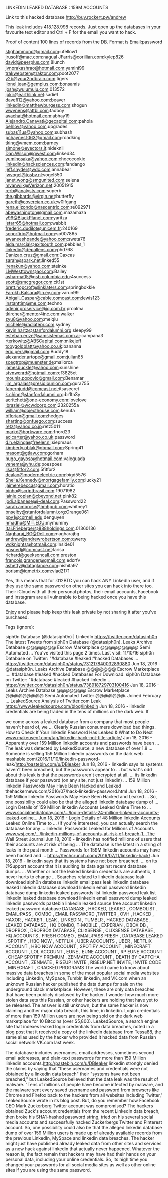 LINKEDIN LEAKED DATABASE : 159M ACCOUNTS

Link to this hacked database http://buy.rockert.pw/andrew



This leak includes	418.128.998 records.
Just open up the databases in your favourite text editor and Ctrl + F for the email you want to hack.

Proof of content	100 lines of records from the DB. Format is Email:password



stighammond@gmail.com:ufellow1  
jrusoff@mac.com:nagual 
JFarris@corillian.com:kylep826  
david@peerplus.com:8lunch  
jvnprakashrao@hotmail.com:yamini99  
trakwebster@traktor.com:poot2077  
y2b@your2ndbrain.com:tigers  
lionel.jean@gemplus.com:bonsamis  
josh@wulumulu.com:013572  
jokir@earthlink.net:sadie1  
davefl12@yahoo.com:beaver  
linkedin@matthewburgess.com:shogun  
wwynens@attbi.com:taoboy  
avachat@hotmail.com:abhay19   
Alejandro.Canavati@gecapital.com:pahola  
behlov@yahoo.com:upgrades  
subas11us@yahoo.com:subhash  
pchaynes1063@gmail.com:roadking  
tking@vmem.com:barney  
simone@evectors.it:nideknil  
Dan.Wilson@qwest.com:linked34  
yumihosaka@yahoo.com:chococookie  
linkedin@hacksciences.com:fandango  
jeff.snyder@wdc.com:annabear  
jwvogel@tosbv.nl:vogel550  
janet.wong@smgunited.com:selena  
mvanwijk@Verizon.net:20051915  
rerb@analysts.com:superb  
the.gibbards@virgin.net:butterfly  
gareth@covercian.co.uk:w0lfgang  
rena.elizondo@nascentric.com:re092971  
abewashington@gmail.com:mazamaza  
y99@BlackPlanet.com:yaritza  
lstarr65@hotmail.com:wabbit  
frederic.dudilot@unicem.fr:240169  
scporfirio@hotmail.com:sp007865  
awaneeshpande@yahoo.com:sweta76  
aida.marcial@exitsouth.com:pebbles_1  
linkedin@depallens.com:phd768  
Danizao.cruz@gmail.com:Caxcas  
sarah@spark.net:linked55  
irenakun@yahoo.com:steinke  
LMWesttown@aol.com:Bailey  
asharma05@gsb.columbia.edu:4success  
scott@smcgregor.com:cit1st  
brett.hopcroft@linklaters.com:springbokkie 
Farokh.Balsara@in.ey.com:varun99  
Abigail_Caspar@cable.comcast.com:lewis123  
instanttim@me.com:techno  
odenir.proservice@ig.com.br:proalma  
tkircher@mentor4inc.com:walker  
zyu8@yahoo.com:meiqiu  
michele@radiatepr.com:sydney  
kevin.hartz@stanfordalumni.org:sleepy99  
esteban.erize@samsistemas.com.ar:campana3  
rterkowitz@ABSCapital.com:mikejeff  
tobygoldblatt@yahoo.co.uk:bananna  
eric.pers@gmail.com:Buddy18  
alexander.artope@gmail.com:julian85  
soegtrop@muenster.de:mallorca  
jamesbuckle@yahoo.com:sunshine  
stvnwcnrd@hotmail.com:cf3825et  
mounia.popovic@gmail.com:Benamar  
jim_argalas@presidiounion.com:gura755  
fabernjudd@comcast.net:itsasecret  
k.chinn@stanfordalumni.org:br1tn3y  
acritchett@one-economy.com:lovelove  
lbraziel@wcwdcorp.com:2320255a  
william@objecthouse.com:kenufa  
bflorian@gmail.com:hedges  
sharting@onfuego.com:success  
retz@yahoo.co.jp:retz5011  
markd@borkware.com:fnord23  
aclcarter@yahoo.co.uk:password  
d.h.elzinga@freeler.nl:siepmaus  
kimberly.oblak@gbmail.com:Spring41  
masont@gtlaw.com:gorham  
hugo_gayoso@hotmail.com:valeguada  
venema@vhu.de:poespoes  
lisa@fitfor2.com:5fitfor2  
dcalao@modernelectric.com:bigd5576  
Sheila.Kennedy@mortgagefamily.com:lucky21  
jaimerebecca@gmail.com:horatio  
binho@scriptbrasil.com:19071982  
lainie.coplan@cbeyond.net:pink82  
jodi.albanese@i-deal.com:Password22  
sarah.ambrose@hmhpub.com:whitney1  
bnselby@stanfordalumni.org:Orange061  
ppy1@cornell.edu:denguyen  
nmadhu@MIT.EDU:mymummy  
Itai.Frieberger@888holdings.com:01360136  
Nagharaj_BG@Dell.com:nagharajbg  
andrew@andrewrobertson.com:qwerty  
wdknights@hotmail.com:Inside01  
posnerlj@comcast.net:larisa  
richard@geeksoncall.com:preston  
francois.granger@gmail.com:edcrfv  
ashetty@dataglance.com:nishita97  
borism@iqmetrix.com:vlad2171  



Yes, this means that for .012BTC	you can hack ANY LinkedIn user, and if they use the same password on other sites you can hack into there too. Their iCloud with all their personal photos, their email accounts, Facebook and Instagram are all vulnerable to being hacked once you have this database.

Enjoy and please help keep this leak private by not sharing it after you've purchased.





Tags (ignore):







siph0n Database (@datasiph0n) | LinkedIn https://twitter.com/datasiph0n
The latest Tweets from siph0n Database (@datasiph0n). Leaks Archive Database @@@@@@@ Escrow Marketplace @@@@@@@@@ Semi Automated ...
You've visited this page 2 times. Last visit: 11/10/16
siph0n Database on Twitter: "#database #leaked #hacked Databases ... https://twitter.com/datasiph0n/status/731217840032890880
Jun 18, 2016 - @datasiph0n. Leaks Archive Database @@@@@@@ Escrow Marketplace .... #database #leaked #hacked Databases For Download.
siph0n Database on Twitter: "#database #leaked #hacked linkedin... https://twitter.com/datasiph0n/status/738918729703100416
Jun 18, 2016 - Leaks Archive Database @@@@@@@ Escrow Marketplace @@@@@@@@@ Semi Automated Twitter @@@@@@@. Joined February ...
LeakedSource Analysis of Twitter.com Leak https://www.leakedsource.com/blog/linkedin
Jun 18, 2016 - linkedin credentials are being traded in the tens of millions on the dark web.	If

we come across a leaked database from a company that most people haven't heard of, we ... Clearly Russian consumers download bad things.
How to Check If Your linkedin Password Has Leaked & What to Do Next www.makeuseof.com/tag/linkedin-hack-not-title-article/
Jun 18, 2016 - Apparently over 159 Million linkedin accounts and passwords have been ... The leak was detected by LeakedSource, a new database of over 1.8 ...
Someone is selling 159 Million linkedin passwords on the dark web mashable.com/2016/11/10/linkedin-password-leak/http://pastebin.com/u/DBleaker
Jun 18, 2016 - linkedin says its systems haven't been breached, but the passwords appear to ... but what's odd about this leak is that the passwords aren't encrypted at all. ... its linkedin database if your password (on any site, not just linkedin) ...
159 Million linkedin Passwords May Have Been Hacked and Leaked thehackernews.com/2016/07/hack-linkedin-password.html
Jun 18, 2016 - 159 Million linkedin Passwords May Have Been Hacked and Leaked ... So, one possibility could also be that the alleged linkedin database dump of ...
Login Details of 159 Million linkedin Accounts Leaked Online Time to ... www.socialmediatoday.com/.../login-details-24-million-linkedin-accounts-leaked-online...
Jun 18, 2016 - Login Details of 48 Million linkedin Accounts Leaked Online Time to ... (If you're interested, you can actually search the database for any ...
linkedin: Passwords Leaked for Millions of Accounts
www.wsj.com/.../linkedin-millions-of-accounts-at-risk-of-breach-1...The Wall Street Journal
Jun 18, 2016 - linkedin has notified millions of users that their accounts are at risk of being ... The database is the latest in a string of leaks in the past month ...
Passwords for 159M linkedin accounts may have been hacked and ... https://techcrunch.com/2016/07/11/linkedin-hack/
Jun 18, 2016 - linkedin says that its systems have not been breached. ... on its @Support account that it is auditing its data against recent database dumps. ... Whether or not the leaked linkedin credentials are authentic, it never hurts to change ...
Searches related to linkedin database leak download siph0n database
linkedin email:pass leak linkedin database leaked linkedin database download linkedin email password linkedin database dump linkedin leaked passwords list linkedin password leak list
linkedin leaked database download linkedin email password dump leaked linkedin passwords pastebin
linkedin leaked source free account linkedin leaked password database
DATABASE , HACKED, LEAKED , COMBOLIST , EMAIL:PASS , COMBO , EMAIL:PASSWORD ,TWITTER , OVH , HACKED , HAXOR , HACKER , LEAK , LINKEDIN , TUMBLR , HACKED DATABASE , LEAKED DATABASE , HQ COMBO,
T-MOBILE , EXPERIAN , DBOX DB , DROPBOX , DROPBOX DATABASE, CLIXSENSE , CLIXSENSE DATABASE , HQ ACCOUNTS , FRESH COMBO , EMAIL:PASS FRESH , DATABASE LEAKED , SPOTIFY , HBO NOW , NETFLIX , UBER ACCOUNTS , UBER , NETFLIX ACCOUNT , HBO NOW ACCOUNT , SPOTIFY ACCOUNT , MINECRAFT ACCOUNT ,
LOL ACCOUNT , EUNE , EUNE ACCOUNT , RP EUNE ACCOUNT , CHEAP SPOTIFY PREMIUM , ZENMATE ACCOUNT , DEATH BY CAPTCHA ACCOUNT , ZENMATE , RISEUP INVITE , RISEUP.NET INVITE, INVITE CODE , MINECRAFT , CRACKED PROGRAMS
The world came to know about massive data breaches in some of the most popular social media websites including LinkedIn, MySpace, Tumblr, linkedin, and VK.com when an unknown Russian hacker published the data dumps for sale on the underground black marketplace.
However, these are only data breaches that have been publicly disclosed by the hacker.
I wonder how much more stolen data sets this Russian, or other hackers are holding that have yet to be released.
The answer is still unknown, but the same hacker is now claiming another major data breach, this time, in linkedin.
Login credentials of more than 159 Million users are now being sold on the dark web marketplace for
10 Bitcoins (over $5,800).
LeakedSource, a search engine site that indexes leaked login credentials from data breaches, noted in a blog post that it received a copy of the linkedin database from Tessa88, the same alias used by the hacker who provided it hacked data from Russian social network VK.com last week.

The database includes usernames, email addresses, sometimes second email addresses, and plain-text passwords for more than 159 Million linkedin accounts.http://pastebin.com/u/DBleaker
linkedin strongly denied the claims by saying that "these usernames and credentials were not obtained by a linkedin data breach" their "systems have not been breached," but LeakedSource believed that the data leak was the result of malware.
"Tens of millions of people have become infected by malware, and the malware sent every saved username and password from browsers like Chrome and Firefox back to the hackers from all websites including Twitter," LeakedSource wrote in its blog post.
But, do you remember how Facebook CEO Mark Zuckerberg Twitter account was compromised?
The hackers obtained Zuck's account credentials from the recent LinkedIn data breach, then broke his SHA1-hashed password string, tried on his several social media accounts and successfully hacked Zuckerbergs Twitter and Pinterest account.
So, one possibility could also be that the alleged linkedin database dump of over 159 Million users is made up of already available records from the previous LinkedIn, MySpace and linkedin data breaches.
The hacker might just have published already leaked data from other sites and services as a new hack against linkedin that actually never happened.
Whatever the reason is, the fact remain that hackers may have had their hands on your personal data, including your online credentials.
So, its high time you changed your passwords for all social media sites as well as other online sites if you are using the same password.
